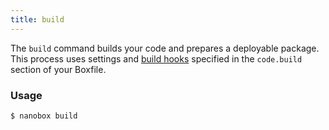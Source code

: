 ```yaml
---
title: build
---
```


The `build` command builds your code and prepares a deployable package. This process uses settings and [build hooks](/app-config/build-deploy-hooks/#build-hooks) specified in the `code.build` section of your Boxfile.

### Usage
```shell
$ nanobox build
```
